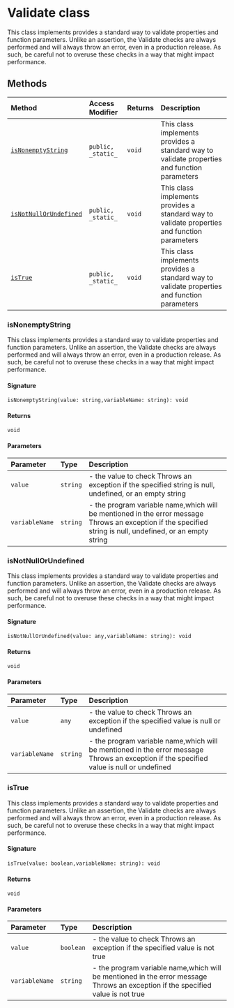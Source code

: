 # Validate class





This class implements provides a standard way to validate properties and function parameters. 
Unlike an assertion, the Validate checks are always performed and will always throw an error, 
even in a production release. As such, be careful not to overuse these checks in a way 
that might impact performance.






## Methods

| Method	   | Access Modifier | Returns	| Description|
|:-------------|:----|:-------|:-----------|
|[`isNonemptyString`](#isnonemptystring)     | `public, _static_` | `void` | This class implements provides a standard way to validate properties and function parameters |
|[`isNotNullOrUndefined`](#isnotnullorundefined)     | `public, _static_` | `void` | This class implements provides a standard way to validate properties and function parameters |
|[`isTrue`](#istrue)     | `public, _static_` | `void` | This class implements provides a standard way to validate properties and function parameters |





### isNonemptyString

This class implements provides a standard way to validate properties and function parameters. 
Unlike an assertion, the Validate checks are always performed and will always throw an error, 
even in a production release. As such, be careful not to overuse these checks in a way 
that might impact performance.

#### Signature
`isNonemptyString(value: string,variableName: string): void`

#### Returns
`void`


#### Parameters


| Parameter	   | Type    | Description |
|:-------------|:---------------|:------------|
| `value`    | `string` | - the value to check  Throws an exception if the specified string is null, undefined, or an empty string |
| `variableName`    | `string` | - the program variable name,which will be mentioned in the error message  Throws an exception if the specified string is null, undefined, or an empty string |


### isNotNullOrUndefined

This class implements provides a standard way to validate properties and function parameters. 
Unlike an assertion, the Validate checks are always performed and will always throw an error, 
even in a production release. As such, be careful not to overuse these checks in a way 
that might impact performance.

#### Signature
`isNotNullOrUndefined(value: any,variableName: string): void`

#### Returns
`void`


#### Parameters


| Parameter	   | Type    | Description |
|:-------------|:---------------|:------------|
| `value`    | `any` | - the value to check  Throws an exception if the specified value is null or undefined |
| `variableName`    | `string` | - the program variable name,which will be mentioned in the error message  Throws an exception if the specified value is null or undefined |


### isTrue

This class implements provides a standard way to validate properties and function parameters. 
Unlike an assertion, the Validate checks are always performed and will always throw an error, 
even in a production release. As such, be careful not to overuse these checks in a way 
that might impact performance.

#### Signature
`isTrue(value: boolean,variableName: string): void`

#### Returns
`void`


#### Parameters


| Parameter	   | Type    | Description |
|:-------------|:---------------|:------------|
| `value`    | `boolean` | - the value to check  Throws an exception if the specified value is not true |
| `variableName`    | `string` | - the program variable name,which will be mentioned in the error message  Throws an exception if the specified value is not true |


